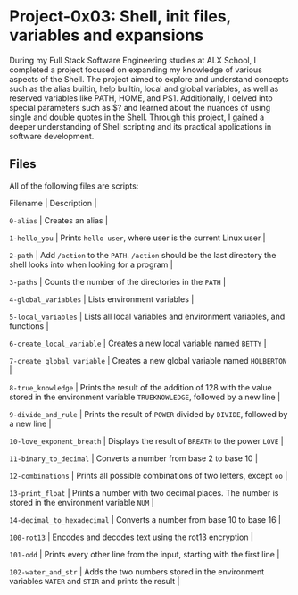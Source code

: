 # Project-0x03: Shell, init files, variables and expansions

During my Full Stack Software Engineering studies at ALX School, I completed a project focused on expanding my knowledge of various aspects of the Shell. The project aimed to explore and understand concepts such as the alias builtin, help builtin, local and global variables, as well as reserved variables like PATH, HOME, and PS1. Additionally, I delved into special parameters such as $? and learned about the nuances of using single and double quotes in the Shell. Through this project, I gained a deeper understanding of Shell scripting and its practical applications in software development.

## Files
		
All of the following files are scripts:
		

		
Filename | Description |
		
`0-alias` | Creates an alias |
		
`1-hello_you` | Prints `hello user`, where user is the current Linux user |
		
`2-path` | Add `/action` to the `PATH`. `/action` should be the last directory the shell looks into when looking for a program |
		
`3-paths` | Counts the number of the directories in the `PATH` |
		
`4-global_variables` | Lists environment variables |
		
`5-local_variables` | Lists all local variables and environment variables, and functions |
		
`6-create_local_variable` | Creates a new local variable named `BETTY` |
		
`7-create_global_variable` | Creates a new global variable named `HOLBERTON` |
		
`8-true_knowledge` | Prints the result of the addition of 128 with the value stored in the environment variable `TRUEKNOWLEDGE`, followed by a new line |
		
`9-divide_and_rule` | Prints the result of `POWER` divided by `DIVIDE`, followed by a new line |
		
`10-love_exponent_breath` | Displays the result of `BREATH` to the power `LOVE` |
		
`11-binary_to_decimal` | Converts a number from base 2 to base 10 |
		
`12-combinations` | Prints all possible combinations of two letters, except `oo` |
		
`13-print_float` | Prints a number with two decimal places. The number is stored in the environment variable `NUM` |
		
`14-decimal_to_hexadecimal` | Converts a number from base 10 to base 16 |
		
`100-rot13` | Encodes and decodes text using the rot13 encryption |
		
`101-odd` | Prints every other line from the input, starting with the first line |
		
`102-water_and_str` | Adds the two numbers stored in the environment variables `WATER` and `STIR` and prints the result |

